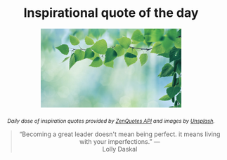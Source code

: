 
<div align="center">

# Inspirational quote of the day

<img src="./data/photo.jpeg" alt="Beautiful nature photo" width="320" height="180">

<sub><i>Daily dose of inspiration quotes provided by [ZenQuotes API](https://zenquotes.io/) and images by [Unsplash](https://unsplash.com/).</i></sub>


<blockquote>&ldquo;Becoming a great leader doesn't mean being perfect. it means living with your imperfections.&rdquo; &mdash; <footer>Lolly Daskal</footer></blockquote>

</div>
